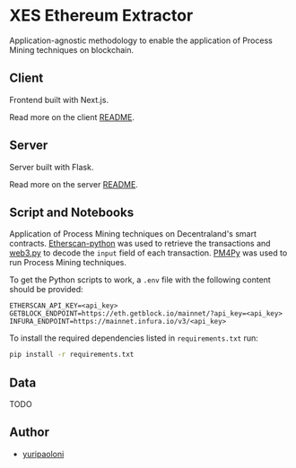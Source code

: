 # XES Ethereum Extractor

Application-agnostic methodology to enable the application of Process Mining techniques on blockchain.

## Client

Frontend built with Next.js.

Read more on the client [README](client/README.md).


## Server

Server built with Flask.

Read more on the server [README](server/README.md).

## Script and Notebooks

Application of Process Mining techniques on Decentraland's smart contracts. [Etherscan-python](https://github.com/pcko1/etherscan-python) was used to retrieve the transactions and [web3.py](https://web3py.readthedocs.io/en/stable/) to decode the `input` field of each transaction. [PM4Py](https://pm4py.fit.fraunhofer.de/) was used to run Process Mining techniques.

To get the Python scripts to work, a `.env` file with the following content should be provided:

```
ETHERSCAN_API_KEY=<api_key>
GETBLOCK_ENDPOINT=https://eth.getblock.io/mainnet/?api_key=<api_key>
INFURA_ENDPOINT=https://mainnet.infura.io/v3/<api_key>
```

To install the required dependencies listed in `requirements.txt` run:

```bash
pip install -r requirements.txt
```

## Data

TODO

## Author

- [yuripaoloni](https://github.com/yuripaoloni)
